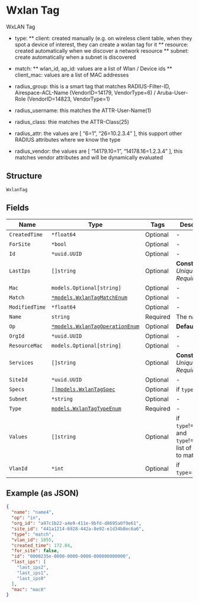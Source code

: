 
# Wxlan Tag

WxLAN Tag

* type:
  ** client: created manually (e.g. on wireless client table, when they spot a device of interest, they can create a wxlan tag for it
  ** resource: created automatically when we discover a network resource
  ** subnet: create automatically when a subnet is discovered

* match:
  ** wlan_id, ap_id: values are a list of Wlan / Device ids
  ** client_mac: values are a list of MAC addresses

* radius_group: this is a smart tag that matches RADIUS-Filter-ID, Airespace-ACL-Name (VendorID=14179, VendorType=6) / Aruba-User-Role (VendorID=14823, VendorType=1)

* radius_username: this matches the ATTR-User-Name(1)

* radius_class: thie matches the ATTR-Class(25)

* radius_attr: the values are [ “6=1”, “26=10.2.3.4” ], this support other RADIUS attributes where we know the type

* radius_vendor: the values are [ “14179.10=1”, “14178.16=1.2.3.4” ], this matches vendor attributes and will be dynamically evaluated

## Structure

`WxlanTag`

## Fields

| Name | Type | Tags | Description |
|  --- | --- | --- | --- |
| `CreatedTime` | `*float64` | Optional | - |
| `ForSite` | `*bool` | Optional | - |
| `Id` | `*uuid.UUID` | Optional | - |
| `LastIps` | `[]string` | Optional | **Constraints**: *Unique Items Required* |
| `Mac` | `models.Optional[string]` | Optional | - |
| `Match` | [`*models.WxlanTagMatchEnum`](../../doc/models/wxlan-tag-match-enum.md) | Optional | - |
| `ModifiedTime` | `*float64` | Optional | - |
| `Name` | `string` | Required | The name |
| `Op` | [`*models.WxlanTagOperationEnum`](../../doc/models/wxlan-tag-operation-enum.md) | Optional | **Default**: `"in"` |
| `OrgId` | `*uuid.UUID` | Optional | - |
| `ResourceMac` | `models.Optional[string]` | Optional | - |
| `Services` | `[]string` | Optional | **Constraints**: *Unique Items Required* |
| `SiteId` | `*uuid.UUID` | Optional | - |
| `Specs` | [`[]models.WxlanTagSpec`](../../doc/models/wxlan-tag-spec.md) | Optional | if `type`==`specs` |
| `Subnet` | `*string` | Optional | - |
| `Type` | [`models.WxlanTagTypeEnum`](../../doc/models/wxlan-tag-type-enum.md) | Required | - |
| `Values` | `[]string` | Optional | if `type`!=`vlan_id` and `type`!=`specs`, list of values to match |
| `VlanId` | `*int` | Optional | if `type`==`vlan_id` |

## Example (as JSON)

```json
{
  "name": "name4",
  "op": "in",
  "org_id": "a97c1b22-a4e9-411e-9bfd-d8695a0f9e61",
  "site_id": "441a1214-6928-442a-8e92-e1d34b8ec6a6",
  "type": "match",
  "vlan_id": 1055,
  "created_time": 172.84,
  "for_site": false,
  "id": "0000235e-0000-0000-0000-000000000000",
  "last_ips": [
    "last_ips2",
    "last_ips1",
    "last_ips0"
  ],
  "mac": "mac8"
}
```

